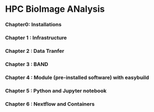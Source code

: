 
# HPC BioImage ANalysis

### Chapter0: Installations

### Chapter 1 : Infrastructure

### Chapter 2 : Data Tranfer

### Chapter 3 : BAND

### Chapter 4 : Module (pre-installed software) with easybuild

### Chapter 5 : Python and Jupyter notebook

### Chapter 6 : Nextflow and Containers

